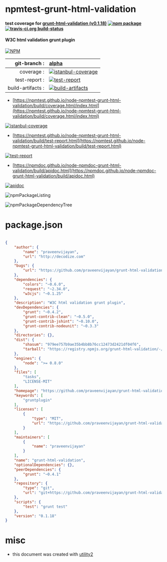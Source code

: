 # npmtest-grunt-html-validation

#### test coverage for  [grunt-html-validation (v0.1.18)](https://github.com/praveenvijayan/grunt-html-validation)  [![npm package](https://img.shields.io/npm/v/npmtest-grunt-html-validation.svg?style=flat-square)](https://www.npmjs.org/package/npmtest-grunt-html-validation) [![travis-ci.org build-status](https://api.travis-ci.org/npmtest/node-npmtest-grunt-html-validation.svg)](https://travis-ci.org/npmtest/node-npmtest-grunt-html-validation)

#### W3C html validation grunt plugin

[![NPM](https://nodei.co/npm/grunt-html-validation.png?downloads=true&downloadRank=true&stars=true)](https://www.npmjs.com/package/grunt-html-validation)

| git-branch : | [alpha](https://github.com/npmtest/node-npmtest-grunt-html-validation/tree/alpha)|
|--:|:--|
| coverage : | [![istanbul-coverage](https://npmtest.github.io/node-npmtest-grunt-html-validation/build/coverage.badge.svg)](https://npmtest.github.io/node-npmtest-grunt-html-validation/build/coverage.html/index.html)|
| test-report : | [![test-report](https://npmtest.github.io/node-npmtest-grunt-html-validation/build/test-report.badge.svg)](https://npmtest.github.io/node-npmtest-grunt-html-validation/build/test-report.html)|
| build-artifacts : | [![build-artifacts](https://npmtest.github.io/node-npmtest-grunt-html-validation/glyphicons_144_folder_open.png)](https://github.com/npmtest/node-npmtest-grunt-html-validation/tree/gh-pages/build)|

- [https://npmtest.github.io/node-npmtest-grunt-html-validation/build/coverage.html/index.html](https://npmtest.github.io/node-npmtest-grunt-html-validation/build/coverage.html/index.html)

[![istanbul-coverage](https://npmtest.github.io/node-npmtest-grunt-html-validation/build/screenCapture.buildCi.browser.%252Ftmp%252Fbuild%252Fcoverage.lib.html.png)](https://npmtest.github.io/node-npmtest-grunt-html-validation/build/coverage.html/index.html)

- [https://npmtest.github.io/node-npmtest-grunt-html-validation/build/test-report.html](https://npmtest.github.io/node-npmtest-grunt-html-validation/build/test-report.html)

[![test-report](https://npmtest.github.io/node-npmtest-grunt-html-validation/build/screenCapture.buildCi.browser.%252Ftmp%252Fbuild%252Ftest-report.html.png)](https://npmtest.github.io/node-npmtest-grunt-html-validation/build/test-report.html)

- [https://npmdoc.github.io/node-npmdoc-grunt-html-validation/build/apidoc.html](https://npmdoc.github.io/node-npmdoc-grunt-html-validation/build/apidoc.html)

[![apidoc](https://npmdoc.github.io/node-npmdoc-grunt-html-validation/build/screenCapture.buildCi.browser.%252Ftmp%252Fbuild%252Fapidoc.html.png)](https://npmdoc.github.io/node-npmdoc-grunt-html-validation/build/apidoc.html)

![npmPackageListing](https://npmtest.github.io/node-npmtest-grunt-html-validation/build/screenCapture.npmPackageListing.svg)

![npmPackageDependencyTree](https://npmtest.github.io/node-npmtest-grunt-html-validation/build/screenCapture.npmPackageDependencyTree.svg)



# package.json

```json

{
    "author": {
        "name": "praveenvijayan",
        "url": "http://decodize.com"
    },
    "bugs": {
        "url": "https://github.com/praveenvijayan/grunt-html-validation/issues"
    },
    "dependencies": {
        "colors": "~0.6.0",
        "request": "~2.34.0",
        "w3cjs": "~0.1.25"
    },
    "description": "W3C html validation grunt plugin",
    "devDependencies": {
        "grunt": "~0.4.2",
        "grunt-contrib-clean": "~0.5.0",
        "grunt-contrib-jshint": "~0.10.0",
        "grunt-contrib-nodeunit": "~0.3.3"
    },
    "directories": {},
    "dist": {
        "shasum": "979ee757b9ae35b4bb8b76cc12473d2421df04f6",
        "tarball": "https://registry.npmjs.org/grunt-html-validation/-/grunt-html-validation-0.1.18.tgz"
    },
    "engines": {
        "node": ">= 0.8.0"
    },
    "files": [
        "tasks",
        "LICENSE-MIT"
    ],
    "homepage": "https://github.com/praveenvijayan/grunt-html-validation",
    "keywords": [
        "gruntplugin"
    ],
    "licenses": [
        {
            "type": "MIT",
            "url": "https://github.com/praveenvijayan/grunt-html-validation/blob/master/LICENSE-MIT"
        }
    ],
    "maintainers": [
        {
            "name": "praveenvijayan"
        }
    ],
    "name": "grunt-html-validation",
    "optionalDependencies": {},
    "peerDependencies": {
        "grunt": "~0.4.1"
    },
    "repository": {
        "type": "git",
        "url": "git+https://github.com/praveenvijayan/grunt-html-validation.git"
    },
    "scripts": {
        "test": "grunt test"
    },
    "version": "0.1.18"
}
```



# misc
- this document was created with [utility2](https://github.com/kaizhu256/node-utility2)
